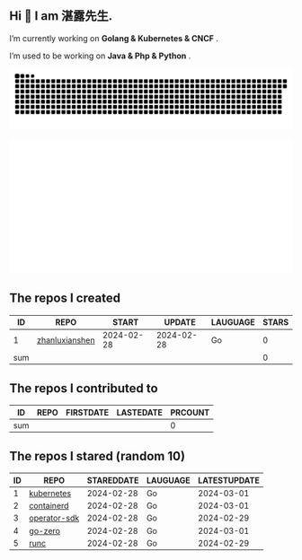 ## Hi 👋 I am 湛露先生.

I’m currently working on  **Golang & Kubernetes & CNCF** . 

I’m used to be working on  **Java & Php & Python** . 

![github contribution grid snake animation](https://github.com/zhanluxianshen/zhanluxianshen/blob/output/github-contribution-grid-snake.svg)

![Metrics](https://github.com/zhanluxianshen/zhanluxianshen/blob/master/github-metrics.svg)

<!--START_SECTION:my_github-->
## The repos I created
| ID  |                                REPO                                |   START    |   UPDATE   | LAUGUAGE | STARS |
|-----|--------------------------------------------------------------------|------------|------------|----------|-------|
|   1 | [zhanluxianshen](https://github.com/zhanluxianshen/zhanluxianshen) | 2024-02-28 | 2024-02-28 | Go       |     0 |
| sum |                                                                    |            |            |          |     0 |

## The repos I contributed to
| ID  | REPO | FIRSTDATE | LASTEDATE | PRCOUNT |
|-----|------|-----------|-----------|---------|
| sum |      |           |           |       0 |

## The repos I stared (random 10)
| ID |                                REPO                                | STAREDDATE | LAUGUAGE | LATESTUPDATE |
|----|--------------------------------------------------------------------|------------|----------|--------------|
|  1 | [kubernetes](https://github.com/kubernetes/kubernetes)             | 2024-02-28 | Go       | 2024-03-01   |
|  2 | [containerd](https://github.com/containerd/containerd)             | 2024-02-28 | Go       | 2024-03-01   |
|  3 | [operator-sdk](https://github.com/operator-framework/operator-sdk) | 2024-02-28 | Go       | 2024-02-29   |
|  4 | [go-zero](https://github.com/zeromicro/go-zero)                    | 2024-02-28 | Go       | 2024-03-01   |
|  5 | [runc](https://github.com/opencontainers/runc)                     | 2024-02-28 | Go       | 2024-02-29   |

<!--END_SECTION:my_github-->



